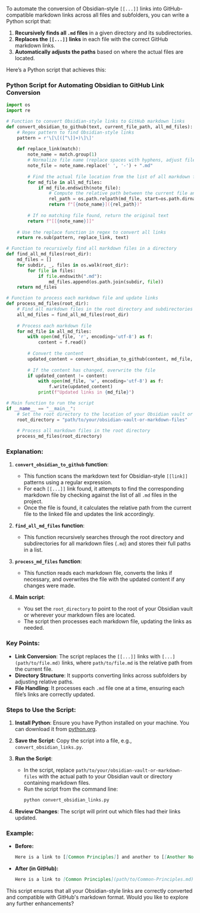 To automate the conversion of Obsidian-style `[[...]]` links into GitHub-compatible markdown links across all files and subfolders, you can write a Python script that:

1. **Recursively finds all `.md` files** in a given directory and its subdirectories.
2. **Replaces the `[[...]]` links** in each file with the correct GitHub markdown links.
3. **Automatically adjusts the paths** based on where the actual files are located.

Here’s a Python script that achieves this:

### Python Script for Automating Obsidian to GitHub Link Conversion

```python
import os
import re

# Function to convert Obsidian-style links to GitHub markdown links
def convert_obsidian_to_github(text, current_file_path, all_md_files):
    # Regex pattern to find Obsidian-style links
    pattern = r'\[\[([^\]]+)\]\]'
    
    def replace_link(match):
        note_name = match.group(1)
        # Normalize file name (replace spaces with hyphens, adjust file case if needed)
        note_file = note_name.replace(' ', '-') + ".md"
        
        # Find the actual file location from the list of all markdown files
        for md_file in all_md_files:
            if md_file.endswith(note_file):
                # Compute the relative path between the current file and the note
                rel_path = os.path.relpath(md_file, start=os.path.dirname(current_file_path))
                return f"[{note_name}]({rel_path})"
        
        # If no matching file found, return the original text
        return f"[[{note_name}]]"
    
    # Use the replace function in regex to convert all links
    return re.sub(pattern, replace_link, text)

# Function to recursively find all markdown files in a directory
def find_all_md_files(root_dir):
    md_files = []
    for subdir, _, files in os.walk(root_dir):
        for file in files:
            if file.endswith(".md"):
                md_files.append(os.path.join(subdir, file))
    return md_files

# Function to process each markdown file and update links
def process_md_files(root_dir):
    # Find all markdown files in the root directory and subdirectories
    all_md_files = find_all_md_files(root_dir)
    
    # Process each markdown file
    for md_file in all_md_files:
        with open(md_file, 'r', encoding='utf-8') as f:
            content = f.read()
        
        # Convert the content
        updated_content = convert_obsidian_to_github(content, md_file, all_md_files)
        
        # If the content has changed, overwrite the file
        if updated_content != content:
            with open(md_file, 'w', encoding='utf-8') as f:
                f.write(updated_content)
            print(f"Updated links in {md_file}")

# Main function to run the script
if __name__ == "__main__":
    # Set the root directory to the location of your Obsidian vault or markdown files
    root_directory = "path/to/your/obsidian-vault-or-markdown-files"
    
    # Process all markdown files in the root directory
    process_md_files(root_directory)
```

### Explanation:

1. **`convert_obsidian_to_github` function**:
   - This function scans the markdown text for Obsidian-style `[[link]]` patterns using a regular expression.
   - For each `[[...]]` link found, it attempts to find the corresponding markdown file by checking against the list of all `.md` files in the project.
   - Once the file is found, it calculates the relative path from the current file to the linked file and updates the link accordingly.
   
2. **`find_all_md_files` function**:
   - This function recursively searches through the root directory and subdirectories for all markdown files (`.md`) and stores their full paths in a list.
   
3. **`process_md_files` function**:
   - This function reads each markdown file, converts the links if necessary, and overwrites the file with the updated content if any changes were made.
   
4. **Main script**:
   - You set the `root_directory` to point to the root of your Obsidian vault or wherever your markdown files are located.
   - The script then processes each markdown file, updating the links as needed.

### Key Points:
- **Link Conversion**: The script replaces the `[[...]]` links with `[...](path/to/file.md)` links, where `path/to/file.md` is the relative path from the current file.
- **Directory Structure**: It supports converting links across subfolders by adjusting relative paths.
- **File Handling**: It processes each `.md` file one at a time, ensuring each file’s links are correctly updated.

### Steps to Use the Script:

1. **Install Python**: Ensure you have Python installed on your machine. You can download it from [python.org](https://www.python.org/downloads/).

2. **Save the Script**: Copy the script into a file, e.g., `convert_obsidian_links.py`.

3. **Run the Script**:
   - In the script, replace `path/to/your/obsidian-vault-or-markdown-files` with the actual path to your Obsidian vault or directory containing markdown files.
   - Run the script from the command line:
     ```bash
     python convert_obsidian_links.py
     ```

4. **Review Changes**: The script will print out which files had their links updated.

### Example:

- **Before:**
  ```markdown
  Here is a link to [[Common Principles]] and another to [[Another Note]].
  ```

- **After (in GitHub):**
  ```markdown
  Here is a link to [Common Principles](path/to/Common-Principles.md) and another to [Another Note](path/to/Another-Note.md).
  ```

This script ensures that all your Obsidian-style links are correctly converted and compatible with GitHub's markdown format. Would you like to explore any further enhancements?